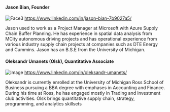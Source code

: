 #### Jason Bian, Founder

![Face3](https://user-images.githubusercontent.com/84352976/120905494-3a4b0d80-c607-11eb-8880-ea930bd53631.PNG)
https://www.linkedin.com/in/jason-bian-7b9027a5/

Jason used to work as a Project Manager at Microsoft with Azure Supply Chain Buffer Planning. He has experience in spatial data analysis from MCity autonomous driving projects and has operational experience from various industry supply chain projects at companies such as DTE Energy and Cummins. Jason has an B.S.E from the University of Michigan.

#### Oleksandr Umanets (Olsk), Quantitative Associate

![image](https://user-images.githubusercontent.com/84352976/120905528-826a3000-c607-11eb-91e5-fc7518ce57e6.png)
https://www.linkedin.com/in/oleksandr-umanets/

Oleksandr is currently enrolled at the University of Michigan Ross School of Business pursuing a BBA degree with emphases in Accounting and Finance. During his time at Ross, he has engaged mostly in Trading and Investment club activities. Olsk brings quantitative supply chain, strategy, programming, and analytics skillsets

